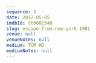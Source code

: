 ```yaml
---
sequence: 1
date: 2012-05-05
imdbId: tt0082340
slug: escape-from-new-york-1981
venue: null
venueNotes: null
medium: TCM HD
mediumNotes: null
---
```



